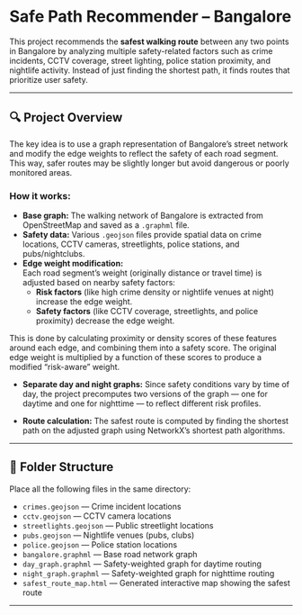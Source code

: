 # Safe Path Recommender – Bangalore

This project recommends the **safest walking route** between any two points in Bangalore by analyzing multiple safety-related factors such as crime incidents, CCTV coverage, street lighting, police station proximity, and nightlife activity. Instead of just finding the shortest path, it finds routes that prioritize user safety.

---

## 🔍 Project Overview

The key idea is to use a graph representation of Bangalore’s street network and modify the edge weights to reflect the safety of each road segment. This way, safer routes may be slightly longer but avoid dangerous or poorly monitored areas.

### How it works:

- **Base graph:** The walking network of Bangalore is extracted from OpenStreetMap and saved as a `.graphml` file.
- **Safety data:** Various `.geojson` files provide spatial data on crime locations, CCTV cameras, streetlights, police stations, and pubs/nightclubs.
- **Edge weight modification:**  
  Each road segment’s weight (originally distance or travel time) is adjusted based on nearby safety factors:
  - **Risk factors** (like high crime density or nightlife venues at night) increase the edge weight.
  - **Safety factors** (like CCTV coverage, streetlights, and police proximity) decrease the edge weight.
  
This is done by calculating proximity or density scores of these features around each edge, and combining them into a safety score. The original edge weight is multiplied by a function of these scores to produce a modified “risk-aware” weight.

- **Separate day and night graphs:** Since safety conditions vary by time of day, the project precomputes two versions of the graph — one for daytime and one for nighttime — to reflect different risk profiles.

- **Route calculation:** The safest route is computed by finding the shortest path on the adjusted graph using NetworkX’s shortest path algorithms.

---

## 📁 Folder Structure

Place all the following files in the same directory:

- `crimes.geojson` — Crime incident locations  
- `cctv.geojson` — CCTV camera locations  
- `streetlights.geojson` — Public streetlight locations  
- `pubs.geojson` — Nightlife venues (pubs, clubs)  
- `police.geojson` — Police station locations  
- `bangalore.graphml` — Base road network graph  
- `day_graph.graphml` — Safety-weighted graph for daytime routing  
- `night_graph.graphml` — Safety-weighted graph for nighttime routing  
- `safest_route_map.html` — Generated interactive map showing the safest route

---
